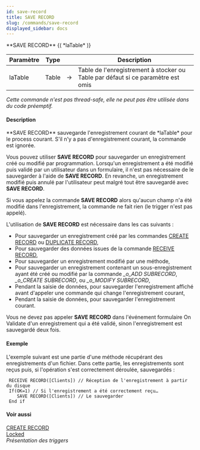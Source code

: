 ```yaml
---
id: save-record
title: SAVE RECORD
slug: /commands/save-record
displayed_sidebar: docs
---
```


<!--REF #_command_.SAVE RECORD.Syntax-->**SAVE RECORD** {( *laTable* )}<!-- END REF-->
<!--REF #_command_.SAVE RECORD.Params-->
| Paramètre | Type |  | Description |
| --- | --- | --- | --- |
| laTable | Table | &#8594;  | Table de l'enregistrement à stocker ou Table par défaut si ce paramètre est omis |

<!-- END REF-->

*Cette commande n'est pas thread-safe, elle ne peut pas être utilisée dans du code préemptif.*


#### Description 

<!--REF #_command_.SAVE RECORD.Summary-->**SAVE RECORD** sauvegarde l'enregistrement courant de *laTable* pour le process courant.<!-- END REF--> S'il n'y a pas d'enregistrement courant, la commande est ignorée. 

Vous pouvez utiliser **SAVE RECORD** pour sauvegarder un enregistrement créé ou modifié par programmation. Lorsqu'un enregistrement a été modifié puis validé par un utilisateur dans un formulaire, il n'est pas nécessaire de le sauvegarder à l'aide de **SAVE RECORD**. En revanche, un enregistrement modifié puis annulé par l'utilisateur peut malgré tout être sauvegardé avec **SAVE RECORD**.

Si vous appelez la commande **SAVE RECORD** alors qu'aucun champ n'a été modifié dans l'enregistrement, la commande ne fait rien (le trigger n'est pas appelé). 

L'utilisation de **SAVE RECORD** est nécessaire dans les cas suivants :

* Pour sauvegarder un enregistrement créé par les commandes [CREATE RECORD](create-record.md) ou [DUPLICATE RECORD](duplicate-record.md),
* Pour sauvegarder des données issues de la commande [RECEIVE RECORD](receive-record.md),
* Pour sauvegarder un enregistrement modifié par une méthode,
* Pour sauvegarder un enregistrement contenant un sous-enregistrement ayant été créé ou modifié par la commande *\_o\_ADD SUBRECORD*, *\_o\_CREATE SUBRECORD*, ou *\_o\_MODIFY SUBRECORD*,
* Pendant la saisie de données, pour sauvegarder l'enregistrement affiché avant d'appeler une commande qui change l'enregistrement courant,
* Pendant la saisie de données, pour sauvegarder l'enregistrement courant.

Vous ne devez pas appeler **SAVE RECORD** dans l'événement formulaire On Validate d'un enregistrement qui a été validé, sinon l'enregistrement est sauvegardé deux fois. 

#### Exemple 

L'exemple suivant est une partie d'une méthode récupérant des enregistrements d'un fichier. Dans cette partie, les enregistrements sont reçus puis, si l'opération s'est correctement déroulée, sauvegardés :

```4d
 RECEIVE RECORD([Clients]) // Réception de l'enregistrement à partir du disque
 If(OK=1) // Si l'enregistrement a été correctement reçu…
    SAVE RECORD([Clients]) // Le sauvegarder
 End if
```

#### Voir aussi 

[CREATE RECORD](create-record.md)  
[Locked](locked.md)  
*Présentation des triggers*  